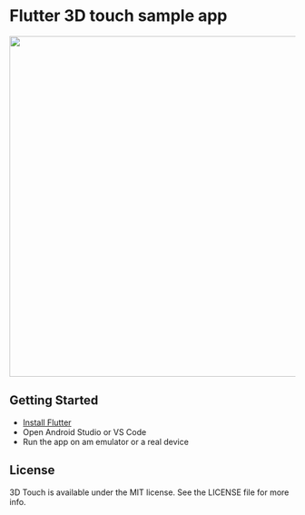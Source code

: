 # Flutter 3D touch sample app

<img src="./github/demo.gif" data-canonical-src="./github/demo.gif" height="600" />


## Getting Started

- [Install Flutter](https://flutter.dev/docs/get-started/install)
- Open Android Studio or VS Code
- Run the app on am emulator or a real device

## License

3D Touch is available under the MIT license. See the LICENSE file for more info.
